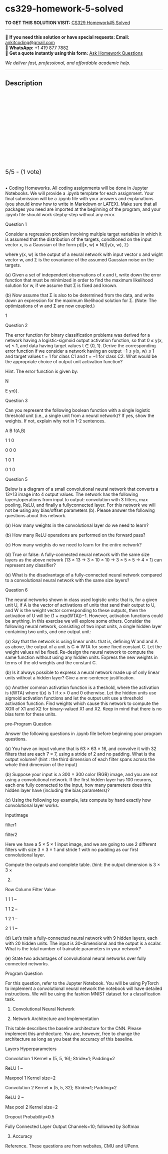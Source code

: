 # cs329-homework-5-solved
**TO GET THIS SOLUTION VISIT:** [CS329 Homework#5 Solved](https://www.ankitcodinghub.com/product/cs329-solved-5/)


---

📩 **If you need this solution or have special requests:** **Email:** ankitcoding@gmail.com  
📱 **WhatsApp:** +1 419 877 7882  
📄 **Get a quote instantly using this form:** [Ask Homework Questions](https://www.ankitcodinghub.com/services/ask-homework-questions/)

*We deliver fast, professional, and affordable academic help.*

---

<h2>Description</h2>



<div class="kk-star-ratings kksr-auto kksr-align-center kksr-valign-top" data-payload="{&quot;align&quot;:&quot;center&quot;,&quot;id&quot;:&quot;115926&quot;,&quot;slug&quot;:&quot;default&quot;,&quot;valign&quot;:&quot;top&quot;,&quot;ignore&quot;:&quot;&quot;,&quot;reference&quot;:&quot;auto&quot;,&quot;class&quot;:&quot;&quot;,&quot;count&quot;:&quot;1&quot;,&quot;legendonly&quot;:&quot;&quot;,&quot;readonly&quot;:&quot;&quot;,&quot;score&quot;:&quot;5&quot;,&quot;starsonly&quot;:&quot;&quot;,&quot;best&quot;:&quot;5&quot;,&quot;gap&quot;:&quot;4&quot;,&quot;greet&quot;:&quot;Rate this product&quot;,&quot;legend&quot;:&quot;5\/5 - (1 vote)&quot;,&quot;size&quot;:&quot;24&quot;,&quot;title&quot;:&quot;CS329 Homework#5  Solved&quot;,&quot;width&quot;:&quot;138&quot;,&quot;_legend&quot;:&quot;{score}\/{best} - ({count} {votes})&quot;,&quot;font_factor&quot;:&quot;1.25&quot;}">

<div class="kksr-stars">

<div class="kksr-stars-inactive">
            <div class="kksr-star" data-star="1" style="padding-right: 4px">


<div class="kksr-icon" style="width: 24px; height: 24px;"></div>
        </div>
            <div class="kksr-star" data-star="2" style="padding-right: 4px">


<div class="kksr-icon" style="width: 24px; height: 24px;"></div>
        </div>
            <div class="kksr-star" data-star="3" style="padding-right: 4px">


<div class="kksr-icon" style="width: 24px; height: 24px;"></div>
        </div>
            <div class="kksr-star" data-star="4" style="padding-right: 4px">


<div class="kksr-icon" style="width: 24px; height: 24px;"></div>
        </div>
            <div class="kksr-star" data-star="5" style="padding-right: 4px">


<div class="kksr-icon" style="width: 24px; height: 24px;"></div>
        </div>
    </div>

<div class="kksr-stars-active" style="width: 138px;">
            <div class="kksr-star" style="padding-right: 4px">


<div class="kksr-icon" style="width: 24px; height: 24px;"></div>
        </div>
            <div class="kksr-star" style="padding-right: 4px">


<div class="kksr-icon" style="width: 24px; height: 24px;"></div>
        </div>
            <div class="kksr-star" style="padding-right: 4px">


<div class="kksr-icon" style="width: 24px; height: 24px;"></div>
        </div>
            <div class="kksr-star" style="padding-right: 4px">


<div class="kksr-icon" style="width: 24px; height: 24px;"></div>
        </div>
            <div class="kksr-star" style="padding-right: 4px">


<div class="kksr-icon" style="width: 24px; height: 24px;"></div>
        </div>
    </div>
</div>


<div class="kksr-legend" style="font-size: 19.2px;">
            5/5 - (1 vote)    </div>
    </div>
&nbsp;

• Coding Homeworks. All coding assignments will be done in Jupyter Notebooks. We will provide a .ipynb template for each assignment. Your final submission will be a .ipynb file with your answers and explanations (you should know how to write in Markdown or LATEX). Make sure that all packages you need are imported at the beginning of the program, and your .ipynb file should work stepby-step without any error.

Question 1

Consider a regression problem involving multiple target variables in which it is assumed that the distribution of the targets, conditioned on the input vector x, is a Gaussian of the form p(t|x, w) = N(t|y(x, w), Σ)

where y(x, w) is the output of a neural network with input vector x and wight vector w, and Σ is the covariance of the assumed Gaussian noise on the targets.

(a) Given a set of independent observations of x and t, write down the error function that must be minimized in order to find the maximum likelihood solution for w, if we assume that Σ is fixed and known.

(b) Now assume that Σ is also to be determined from the data, and write down an expression for the maximum likelihood solution for Σ. (Note: The optimizations of w and Σ are now coupled.)

1

Question 2

The error function for binary classification problems was derived for a network having a logistic-sigmoid output activation function, so that 0 ≤ y(x, w) ≤ 1, and data having target values t ∈ {0, 1}. Derive the corresponding error function if we consider a network having an output −1 ≤ y(x, w) ≤ 1 and target values t = 1 for class C1 and t = −1 for class C2. What would be the appropriate choice of output unit activation function?

Hint. The error function is given by:

N

E yn)}.

Question 3

Can you represent the following boolean function with a single logistic threshold unit (i.e., a single unit from a neural network)? If yes, show the weights. If not, explain why not in 1-2 sentences.

A B f(A,B)

1 1 0

0 0 0

1 0 1

0 1 0

Question 5

Below is a diagram of a small convolutional neural network that converts a 13×13 image into 4 output values. The network has the following layers/operations from input to output: convolution with 3 filters, max pooling, ReLU, and finally a fullyconnected layer. For this network we will not be using any bias/offset parameters (b). Please answer the following questions about this network.

(a) How many weights in the convolutional layer do we need to learn?

(b) How many ReLU operations are performed on the forward pass?

(c) How many weights do we need to learn for the entire network?

(d) True or false: A fully-connected neural network with the same size layers as the above network (13 × 13 → 3 × 10 × 10 → 3 × 5 × 5 → 4 × 1) can represent any classifier?

(e) What is the disadvantage of a fully-connected neural network compared to a convolutional neural network with the same size layers?

Question 6

The neural networks shown in class used logistic units: that is, for a given unit U, if A is the vector of activations of units that send their output to U, and W is the weight vector corresponding to these outputs, then the activation of U will be (1 + exp(WTA))−1. However, activation functions could be anything. In this exercise we will explore some others. Consider the following neural network, consisting of two input units, a single hidden layer containing two units, and one output unit:

(a) Say that the network is using linear units: that is, defining W and and A as above, the output of a unit is C ∗ WTA for some fixed constant C. Let the weight values wi be fixed. Re-design the neural network to compute the same function without using any hidden units. Express the new weights in terms of the old weights and the constant C.

(b) Is it always possible to express a neural network made up of only linear units without a hidden layer? Give a one-sentence justification.

(c) Another common activation function is a theshold, where the activation is t(WTA) where t(x) is 1 if x &gt; 0 and 0 otherwise. Let the hidden units use sigmoid activation functions and let the output unit use a threshold activation function. Find weights which cause this network to compute the XOR of X1 and X2 for binary-valued X1 and X2. Keep in mind that there is no bias term for these units.

pre-Program Question

Answer the following questions in .ipynb file before beginning your program questions.

(a) You have an input volume that is 63 × 63 × 16, and convolve it with 32 filters that are each 7 × 7, using a stride of 2 and no padding. What is the output volume? (hint : the third dimension of each filter spans across the whole third dimension of the input)

(b) Suppose your input is a 300 × 300 color (RGB) image, and you are not using a convolutional network. If the first hidden layer has 100 neurons, each one fully connected to the input, how many parameters does this hidden layer have (including the bias parameters)?

(c) Using the following toy example, lets compute by hand exactly how convolutional layer works.

inputimage

filter1

filter2

Here we have a 5 × 5 × 1 input image, and we are going to use 2 different filters with size 3 × 3 × 1 and stride 1 with no padding as our first convolutional layer.

Compute the outputs and complete table. (hint: the output dimension is 3 × 3 ×

2)

Row Column Filter Value

1 1 1 –

1 1 2 –

1 2 1 –

2 1 1 –

(d) Let’s train a fully-connected neural network with 9 hidden layers, each with 20 hidden units. The input is 30-dimensional and the output is a scalar. What is the total number of trainable parameters in your network?

(e) State two advantages of convolutional neural networks over fully connected networks.

Program Question

For this question, refer to the Jupyter Notebook. You will be using PyTorch to implement a convolutional neural network the notebook will have detailed instructions. We will be using the fashion MNIST dataset for a classification task.

1. Convolutional Neural Network

2. Network Architecture and Implementation

This table describes the baseline architecture for the CNN. Please implement this architecture. You are, however, free to change the architecture as long as you beat the accuracy of this baseline.

Layers Hyperparameters

Convolution 1 Kernel = (5, 5, 16); Stride=1; Padding=2

ReLU 1 –

Maxpool 1 Kernel size=2

Convolution 2 Kernel = (5, 5, 32); Stride=1; Padding=2

ReLU 2 –

Max pool 2 Kernel size=2

Dropout Probability=0.5

Fully Connected Layer Output Channels=10; followed by Softmax

3. Accuracy

Reference. These questions are from websites, CMU and UPenn.
